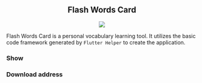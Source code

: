 <div style="text-align: center;">

## Flash Words Card

[![](https://img.shields.io/badge/Doc-ZH-gray.svg?longCache=true&colorB=green)](./README.md)


</div>

Flash Words Card is a personal vocabulary learning tool. It utilizes the basic code framework generated by `Flutter Helper` to create the application.

### Show
### Download address